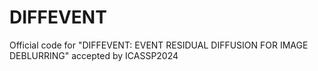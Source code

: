 # DIFFEVENT
Official code for "DIFFEVENT: EVENT RESIDUAL DIFFUSION FOR IMAGE DEBLURRING" accepted by ICASSP2024
